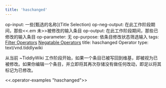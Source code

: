 ```yaml
---
title: 'haschanged'
---
```


op-input: 一些[甄选的名称](Title Selection)
op-neg-output: 在此工作阶段期间，那些<<.em 未>>被修改的输入条目
op-output: 在此工作阶段期间，那些已修改的输入条目
op-parameter: 无
op-purpose: 依条目修改状态筛选输入
tags: [Filter Operators](#Filter%20Operators) [Negatable Operators](#Negatable%20Operators)
title: haschanged Operator
type: text/vnd.tiddlywiki

从当前 ~TiddlyWiki 工作阶段开始，如果一个条目已被写回到维基，即被视为已被修改。如果你编辑一个条目，并立即将其再次存储没有做任何改动，即足以将其标记为已修改。

<<.operator-examples "haschanged">>